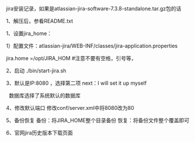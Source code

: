 jira安装记录，如果是atlassian-jira-software-7.3.8-standalone.tar.gz包的话

1、解压后，参看README.txt

1、设置jira_home：

1）配置文件：atlassian-jira/WEB-INF/classes/jira-application.properties

jira.home =/opt/JIRA_HOM  #注意不要有空格，引号等，


2、启动
./bin/start-jira.sh 

3、默认是IP:8080 ，选择第二项 next：I will set it up  myself

   数据库选择了系统默认的数据库

4、修改默认端口
修改conf/server.xml中将8080改为80


5、备份恢复
备份：将JIRA_HOME整个目录备份
恢复：将备份文件整个覆盖即可

6、官网jira历史版本下载页面
